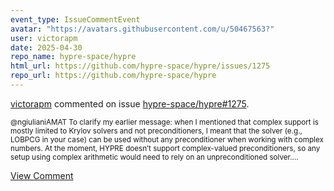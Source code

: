 ```yaml
---
event_type: IssueCommentEvent
avatar: "https://avatars.githubusercontent.com/u/50467563?"
user: victorapm
date: 2025-04-30
repo_name: hypre-space/hypre
html_url: https://github.com/hypre-space/hypre/issues/1275
repo_url: https://github.com/hypre-space/hypre
---
```


<a href='https://github.com/victorapm' target='_blank'>victorapm</a> commented on issue <a href='https://github.com/hypre-space/hypre/issues/1275' target='_blank'>hypre-space/hypre#1275</a>.

<small>@ngiulianiAMAT To clarify my earlier message: when I mentioned that complex support is mostly limited to Krylov solvers and not preconditioners, I meant that the solver (e.g., LOBPCG in your case) can be used without any preconditioner when working with complex numbers. At the moment, HYPRE doesn’t support complex-valued preconditioners, so any setup using complex arithmetic would need to rely on an unpreconditioned solver....</small>

<a href='https://github.com/hypre-space/hypre/issues/1275' target='_blank'>View Comment</a>